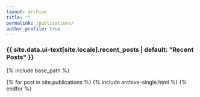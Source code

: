 ```yaml
---
layout: archive
title: ""
permalink: /publications/
author_profile: true
---
```



<h3 class="archive__subtitle">{{ site.data.ui-text[site.locale].recent_posts | default: "Recent Posts" }}</h3>


{% include base_path %}

{% for post in site.publications %}
  {% include archive-single.html %}
{% endfor %}